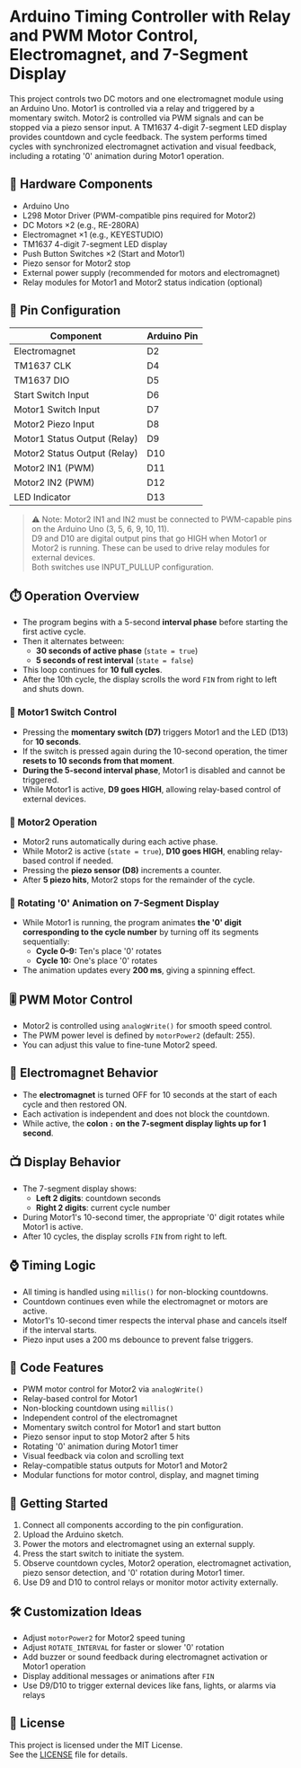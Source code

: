# Arduino Timing Controller with Relay and PWM Motor Control, Electromagnet, and 7-Segment Display

This project controls two DC motors and one electromagnet module using an Arduino Uno. Motor1 is controlled via a relay and triggered by a momentary switch. Motor2 is controlled via PWM signals and can be stopped via a piezo sensor input. A TM1637 4-digit 7-segment LED display provides countdown and cycle feedback. The system performs timed cycles with synchronized electromagnet activation and visual feedback, including a rotating '0' animation during Motor1 operation.

## 🔧 Hardware Components

- Arduino Uno  
- L298 Motor Driver (PWM-compatible pins required for Motor2)  
- DC Motors ×2 (e.g., RE-280RA)  
- Electromagnet ×1 (e.g., KEYESTUDIO)  
- TM1637 4-digit 7-segment LED display  
- Push Button Switches ×2 (Start and Motor1)  
- Piezo sensor for Motor2 stop  
- External power supply (recommended for motors and electromagnet)  
- Relay modules for Motor1 and Motor2 status indication (optional)

## 📍 Pin Configuration

| Component                    | Arduino Pin |
|-------------------------------|------------|
| Electromagnet               | D2         |
| TM1637 CLK                  | D4         |
| TM1637 DIO                  | D5         |
| Start Switch Input          | D6         |
| Motor1 Switch Input         | D7         |
| Motor2 Piezo Input          | D8         |
| Motor1 Status Output (Relay)| D9         |
| Motor2 Status Output (Relay)| D10        |
| Motor2 IN1 (PWM)            | D11        |
| Motor2 IN2 (PWM)            | D12        |
| LED Indicator               | D13        |

> ⚠️ Note: Motor2 IN1 and IN2 must be connected to PWM-capable pins on the Arduino Uno (3, 5, 6, 9, 10, 11).  
> D9 and D10 are digital output pins that go HIGH when Motor1 or Motor2 is running. These can be used to drive relay modules for external devices.  
> Both switches use INPUT_PULLUP configuration.

## ⏱️ Operation Overview

- The program begins with a 5-second **interval phase** before starting the first active cycle.  
- Then it alternates between:  
  - **30 seconds of active phase** (`state = true`)  
  - **5 seconds of rest interval** (`state = false`)  
- This loop continues for **10 full cycles**.  
- After the 10th cycle, the display scrolls the word `FIN` from right to left and shuts down.

### 🔹 Motor1 Switch Control

- Pressing the **momentary switch (D7)** triggers Motor1 and the LED (D13) for **10 seconds**.  
- If the switch is pressed again during the 10-second operation, the timer **resets to 10 seconds from that moment**.  
- **During the 5-second interval phase**, Motor1 is disabled and cannot be triggered.  
- While Motor1 is active, **D9 goes HIGH**, allowing relay-based control of external devices.

### 🔹 Motor2 Operation

- Motor2 runs automatically during each active phase.  
- While Motor2 is active (`state = true`), **D10 goes HIGH**, enabling relay-based control if needed.  
- Pressing the **piezo sensor (D8)** increments a counter.  
- After **5 piezo hits**, Motor2 stops for the remainder of the cycle.

### 🔹 Rotating '0' Animation on 7-Segment Display

- While Motor1 is running, the program animates **the '0' digit corresponding to the cycle number** by turning off its segments sequentially:  
  - **Cycle 0–9:** Ten's place '0' rotates  
  - **Cycle 10:** One's place '0' rotates  
- The animation updates every **200 ms**, giving a spinning effect.

## 🎚️ PWM Motor Control

- Motor2 is controlled using `analogWrite()` for smooth speed control.  
- The PWM power level is defined by `motorPower2` (default: 255).  
- You can adjust this value to fine-tune Motor2 speed.

## 🧲 Electromagnet Behavior

- The **electromagnet** is turned OFF for 10 seconds at the start of each cycle and then restored ON.  
- Each activation is independent and does not block the countdown.  
- While active, the **colon `:` on the 7-segment display lights up for 1 second**.

## 📺 Display Behavior

- The 7-segment display shows:  
  - **Left 2 digits**: countdown seconds  
  - **Right 2 digits**: current cycle number  
- During Motor1's 10-second timer, the appropriate '0' digit rotates while Motor1 is active.  
- After 10 cycles, the display scrolls `FIN` from right to left.

## ⌚ Timing Logic

- All timing is handled using `millis()` for non-blocking countdowns.  
- Countdown continues even while the electromagnet or motors are active.  
- Motor1's 10-second timer respects the interval phase and cancels itself if the interval starts.  
- Piezo input uses a 200 ms debounce to prevent false triggers.

## 📄 Code Features

- PWM motor control for Motor2 via `analogWrite()`  
- Relay-based control for Motor1  
- Non-blocking countdown using `millis()`  
- Independent control of the electromagnet  
- Momentary switch control for Motor1 and start button  
- Piezo sensor input to stop Motor2 after 5 hits  
- Rotating '0' animation during Motor1 timer  
- Visual feedback via colon and scrolling text  
- Relay-compatible status outputs for Motor1 and Motor2  
- Modular functions for motor control, display, and magnet timing

## 🚀 Getting Started

1. Connect all components according to the pin configuration.  
2. Upload the Arduino sketch.  
3. Power the motors and electromagnet using an external supply.  
4. Press the start switch to initiate the system.  
5. Observe countdown cycles, Motor2 operation, electromagnet activation, piezo sensor detection, and '0' rotation during Motor1 timer.  
6. Use D9 and D10 to control relays or monitor motor activity externally.

## 🛠️ Customization Ideas

- Adjust `motorPower2` for Motor2 speed tuning  
- Adjust `ROTATE_INTERVAL` for faster or slower '0' rotation  
- Add buzzer or sound feedback during electromagnet activation or Motor1 operation  
- Display additional messages or animations after `FIN`  
- Use D9/D10 to trigger external devices like fans, lights, or alarms via relays

## 📜 License

This project is licensed under the MIT License.  
See the [LICENSE](LICENSE) file for details.
